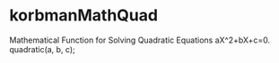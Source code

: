 # korbmanMathQuad
Mathematical Function for Solving Quadratic Equations aX^2+bX+c=0.
quadratic(a, b, c);